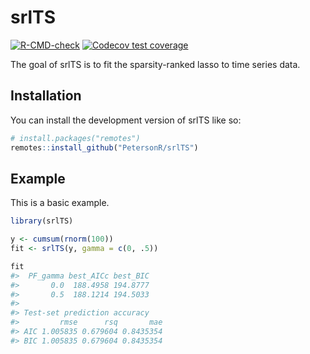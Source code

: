 
<!-- README.md is generated from README.Rmd. Please edit that file -->

# srlTS

<!-- badges: start -->

[![R-CMD-check](https://github.com/petersonR/srlTS/workflows/R-CMD-check/badge.svg)](https://github.com/petersonR/srlTS/actions)
[![Codecov test
coverage](https://codecov.io/gh/petersonR/srlTS/branch/main/graph/badge.svg)](https://app.codecov.io/gh/petersonR/srlTS?branch=main)
<!-- badges: end -->

The goal of srlTS is to fit the sparsity-ranked lasso to time series
data.

## Installation

You can install the development version of srlTS like so:

``` r
# install.packages("remotes")
remotes::install_github("PetersonR/srlTS")
```

## Example

This is a basic example.

``` r
library(srlTS)

y <- cumsum(rnorm(100))
fit <- srlTS(y, gamma = c(0, .5))

fit
#>  PF_gamma best_AICc best_BIC
#>       0.0  188.4958 194.8777
#>       0.5  188.1214 194.5033
#> 
#> Test-set prediction accuracy
#>         rmse      rsq       mae
#> AIC 1.005835 0.679604 0.8435354
#> BIC 1.005835 0.679604 0.8435354
```
